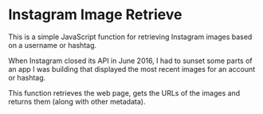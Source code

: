 # Instagram Image Retrieve

This is a simple JavaScript function for retrieving Instagram images based on a username or hashtag.

When Instagram closed its API in June 2016, I had to sunset some parts of an app I was building that displayed the most recent images for an account or hashtag.

This function retrieves the web page, gets the URLs of the images and returns them (along with other metadata).
